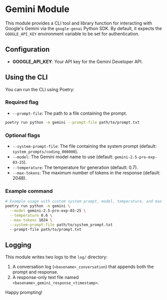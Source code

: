 # Gemini Module

This module provides a CLI tool and library function for interacting with Google's Gemini via the `google-genai` Python SDK. By default, it expects the `GOOGLE_API_KEY` environment variable to be set for authentication.

## Configuration

- **GOOGLE_API_KEY**: Your API key for the Gemini Developer API.

## Using the CLI

You can run the CLI using Poetry:

### Required flag

* `--prompt-file`: The path to a file containing the prompt.

```bash
poetry run python -m gemini --prompt-file path/to/prompt.txt
```

### Optional flags

* `--system-prompt-file`: The file containing the system prompt (default: `system_prompts/coding_000000`).
* `--model`: The Gemini model name to use (default: `gemini-2.5-pro-exp-03-25`).
* `--temperature`: The temperature for generation (default: 0.7).
* `--max-tokens`: The maximum number of tokens in the response (default: 2048).

### Example command

```bash
# Example usage with custom system prompt, model, temperature, and max tokens.
poetry run python -m gemini \
  --model gemini-2.5-pro-exp-03-25 \
  --temperature 0.6 \
  --max-tokens 1024 \
  --system-prompt-file path/to/system_prompt.txt
  --prompt-file path/to/prompt.txt
```

## Logging

This module writes two logs to the `log/` directory:

1. A conversation log (`<basename>_conversation`) that appends both the prompt and response.
2. A response-only text file named `<basename>_gemini_response_<timestamp>`.

Happy prompting!
